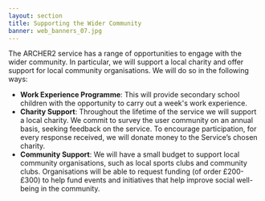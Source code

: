 ```yaml
---
layout: section
title: Supporting the Wider Community
banner: web_banners_07.jpg
---
```


The ARCHER2 service has a range of opportunities to engage with the wider community. In particular, we will support a local charity and offer support for local community organisations. 
We will do so in the following ways:
 
*	**Work Experience Programme**: This will provide secondary school children with the opportunity to carry out a week's work experience.
*	**Charity Support**: Throughout the lifetime of the service we will support a local charity. We commit to survey the user community on an annual basis, seeking feedback on the service. To encourage participation, for every response received, we will donate money to the Service’s chosen charity. 
*	**Community Support**: We will have a small budget to support local community organisations, such as local sports clubs and community clubs. Organisations will be able to request funding (of order £200-£300) to help fund events and initiatives that help improve social well-being in the community. 




